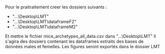 Pour le praitraitement creer les dossiers suivants : 
- "...\Desktop\LMT"
- "...\Desktop\LMT\dataframeF2"
- "...\Desktop\LMT\dataframeM2"
  
Et mettre le fichier mice_archetypes_all_data.csv dans "...\Desktop\LMT"
Il s'agira des dossiers contenant les dataframes extraits des bases de données males et femelles.
Les figures seront exportés dans le dossier LMT 

